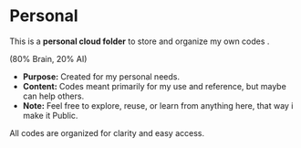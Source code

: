 # Personal
This is a **personal cloud folder** to store and organize my own codes .

(80% Brain, 20% AI)

- **Purpose:** Created for my personal needs.  
- **Content:** Codes meant primarily for my use and reference, but maybe can help others.  
- **Note:** Feel free to explore, reuse, or learn from anything here, that way i make it Public. 

All codes are organized for clarity and easy access.
